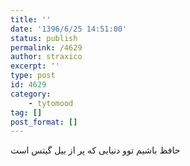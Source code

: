 ```yaml
---
title: ''
date: '1396/6/25 14:51:00'
status: publish
permalink: /4629
author: straxico
excerpt: ''
type: post
id: 4629
category:
    - tytomood
tag: []
post_format: []
---
```

حافظ باشیم توو دنیایی که پر از بیل گیتس است